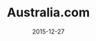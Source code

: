 ---
layout: site
title: "Australia.com"
date: 2015-12-27
categories: [travel]
version: 1.2.26
major: 1
minor: 2
patch: 26
slug: australia-com
link: http://www.australia.com/
permalink: /sites/:slug
---